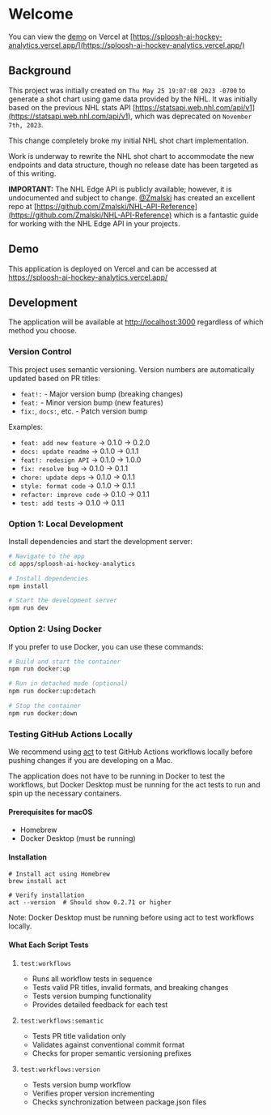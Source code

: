 # Welcome

You can view the [demo](https://sploosh-ai-hockey-analytics.vercel.app/) on Vercel at [https://sploosh-ai-hockey-analytics.vercel.app/](https://sploosh-ai-hockey-analytics.vercel.app/)

## Background

This project was initially created on `Thu May 25 19:07:08 2023 -0700` to generate a shot chart using game data provided by the NHL. It was initially based on the previous NHL stats API [https://statsapi.web.nhl.com/api/v1](https://statsapi.web.nhl.com/api/v1), which was deprecated on `November 7th, 2023`.

This change completely broke my initial NHL shot chart implementation.

Work is underway to rewrite the NHL shot chart to accommodate the new endpoints and data structure, though no release date has been targeted as of this writing.

**IMPORTANT:** The NHL Edge API is publicly available; however, it is undocumented and subject to change. [@Zmalski](https://github.com/Zmalski) has created an excellent repo at [https://github.com/Zmalski/NHL-API-Reference](https://github.com/Zmalski/NHL-API-Reference) which is a fantastic guide for working with the NHL Edge API in your projects.

## Demo

This application is deployed on Vercel and can be accessed at <https://sploosh-ai-hockey-analytics.vercel.app/>

## Development

The application will be available at <http://localhost:3000> regardless of which method you choose.

### Version Control
This project uses semantic versioning. Version numbers are automatically updated based on PR titles:
- `feat!:` - Major version bump (breaking changes)
- `feat:` - Minor version bump (new features)
- `fix:`, `docs:`, etc. - Patch version bump

Examples: 
- `feat: add new feature` → 0.1.0 → 0.2.0
- `docs: update readme` → 0.1.0 → 0.1.1
- `feat!: redesign API` → 0.1.0 → 1.0.0
- `fix: resolve bug` → 0.1.0 → 0.1.1
- `chore: update deps` → 0.1.0 → 0.1.1
- `style: format code` → 0.1.0 → 0.1.1
- `refactor: improve code` → 0.1.0 → 0.1.1
- `test: add tests` → 0.1.0 → 0.1.1

### Option 1: Local Development

Install dependencies and start the development server:

```bash
# Navigate to the app
cd apps/sploosh-ai-hockey-analytics

# Install dependencies
npm install

# Start the development server
npm run dev
```

### Option 2: Using Docker

If you prefer to use Docker, you can use these commands:

```bash
# Build and start the container
npm run docker:up

# Run in detached mode (optional)
npm run docker:up:detach

# Stop the container
npm run docker:down
```
### Testing GitHub Actions Locally

We recommend using [act](https://github.com/nektos/act) to test GitHub Actions workflows locally before pushing changes if you are developing on a Mac.

The application does not have to be running in Docker to test the workflows, but Docker Desktop must be running for the act tests to run and spin up the necessary containers.

#### Prerequisites for macOS
- Homebrew
- Docker Desktop (must be running)

#### Installation

```
# Install act using Homebrew
brew install act

# Verify installation
act --version  # Should show 0.2.71 or higher
```

Note: Docker Desktop must be running before using act to test workflows locally.


#### What Each Script Tests

1. `test:workflows`
   - Runs all workflow tests in sequence
   - Tests valid PR titles, invalid formats, and breaking changes
   - Tests version bumping functionality
   - Provides detailed feedback for each test

2. `test:workflows:semantic`
   - Tests PR title validation only
   - Validates against conventional commit format
   - Checks for proper semantic versioning prefixes

3. `test:workflows:version`
   - Tests version bump workflow
   - Verifies proper version incrementing
   - Checks synchronization between package.json files
